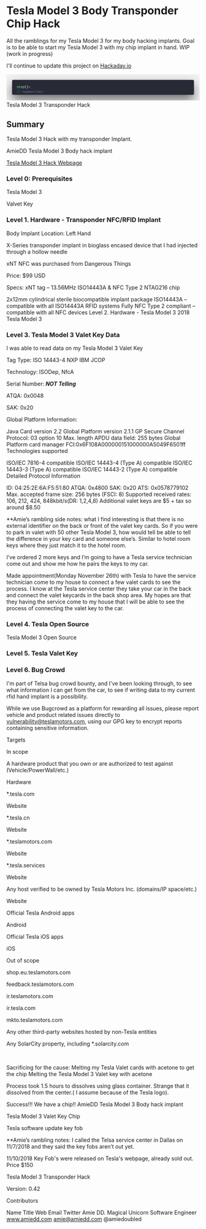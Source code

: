 # Tesla Model 3 Body Transponder Chip Hack
All the ramblings for my Tesla Model 3 for my body hacking implants. Goal is to be able to start my Tesla Model 3 with my chip implant in hand. WIP (work in progress)

I'll continue to update this project on [Hackaday.io](https://hackaday.io/project/162200-bio-implant-chip-tesla-model-3-hack)

![dev jokes](https://github.com/AmieDD/TeslaModel3Hack/blob/master/codecomments.png)
Tesla Model 3 Transponder Hack

## Summary
Tesla Model 3 Hack with my transponder Implant.

AmieDD Tesla Model 3 Body hack implant

[Tesla Model 3 Hack Webpage](http://amiedd.github.io/TeslaModel3Hack/)

### Level 0: Prerequisites
Tesla Model 3

Valvet Key

### Level 1. Hardware - Transponder NFC/RFID Implant
Body Implant Location: Left Hand

X-Series transponder implant in bioglass encased device that I had injected through a hollow needle

xNT NFC was purchased from Dangerous Things

Price: $99 USD

Specs: xNT tag – 13.56MHz ISO14443A & NFC Type 2 NTAG216 chip

2x12mm cylindrical sterile biocompatible implant package
ISO14443A – compatible with all ISO14443A RFID systems
Fully NFC Type 2 compliant – compatible with all NFC devices
Level 2. Hardware - Tesla Model 3
2018 Tesla Model 3

### Level 3. Tesla Model 3 Valet Key Data
I was able to read data on my Tesla Model 3 Valet Key

Tag Type: ISO 14443-4 NXP IBM JCOP

Technology: ISODep, NfcA

Serial Number: ***NOT Telling***

ATQA: 0x0048

SAK: 0x20

Global Platform Information:

Java Card version 2.2
Global Platform version 2.1.1
GP Secure Channel Protocol: 03 option 10
Max. length APDU data field: 255 bytes
Global Platform card manager FCI:0x6F108A000000151000000A5049F6501ff
Technologies supported

ISO/IEC 7816-4 compatible
ISO/IEC 14443-4 (Type A) compatible
ISO/IEC 14443-3 (Type A) compatible
ISO/IEC 14443-2 (Type A) compatible
Detailed Protocol Information

ID: 04:25:2E:6A:F5:51:80
ATQA: 0x4800
SAK: 0x20
ATS: 0x0578779102
Max. accepted frame size: 256 bytes (FSCI: 8)
Supported received rates: 106, 212, 424, 848kbit/s(DR: 1,2,4,8)
Additional valet keys are $5 + tax so around $8.50

**Amie’s rambling side notes: what I find interesting is that there is no external identifier on the back or front of the valet key cards. So if you were to park in valet with 50 other Tesla Model 3, how would tell be able to tell the difference in your key card and someone else’s. Similar to hotel room keys where they just match it to the hotel room.

I’ve ordered 2 more keys and I’m going to have a Tesla service technician come out and show me how he pairs the keys to my car.





Made appointment(Monday November 26th) with Tesla to have the service technician come to my house to connect a few valet cards to see the process. I know at the Tesla service center they take your car in the back and connect the valet keycards in the back shop area. My hopes are that they having the service come to my house that I will be able to see the process of connecting the valet key to the car.

### Level 4. Tesla Open Source
Tesla Model 3 Open Source

### Level 5. Tesla Valet Key

### Level 6. Bug Crowd
I'm part of Telsa bug crowd bounty, and I've been looking through, to see what information I can get from the car, to see if writing data to my current rfid hand implant is a possibility.

While we use Bugcrowd as a platform for rewarding all issues, please report vehicle and product related issues directly to vulnerability@teslamotors.com, using our GPG key to encrypt reports containing sensitive information.

Targets

In scope

A hardware product that you own or are authorized to test against (Vehicle/PowerWall/etc.)

Hardware

*.tesla.com

Website

*.tesla.cn

Website

*.teslamotors.com

Website

*.tesla.services

Website

Any host verified to be owned by Tesla Motors Inc. (domains/IP space/etc.)

Website

Official Tesla Android apps

Android

Official Tesla iOS apps

iOS

Out of scope

shop.eu.teslamotors.com

feedback.teslamotors.com

ir.teslamotors.com

ir.tesla.com

mkto.teslamotors.com

Any other third-party websites hosted by non-Tesla entities

Any SolarCity property, including *.solarcity.com

 

Sacrificing for the cause: Melting my Tesla Valet cards with acetone to get the chip
Melting the Tesla Model 3 Valet key with acetone





Process took 1.5 hours to dissolves using glass container. Strange that it dissolved from the center.( I assume because of the Tesla logo).

Success!!! We have a chip!!
AmieDD Tesla Model 3 Body hack implant

Tesla Model 3 Valet Key Chip

Tesla software update key fob


**Amie’s rambling notes: I called the Telsa service center in Dallas on 11/7/2018 and they said the key fobs aren’t out yet. 

11/10/2018 Key Fob's were released on Tesla's webpage, already sold out. Price $150


Tesla Model 3 Transponder Hack

Version: 0.42


 
Contributors


Name
Title
Web
Email
Twitter
 Amie DD.
Magical Unicorn Software Engineer
 www.amiedd.com
 amie@amiedd.com
@amiedoubled
